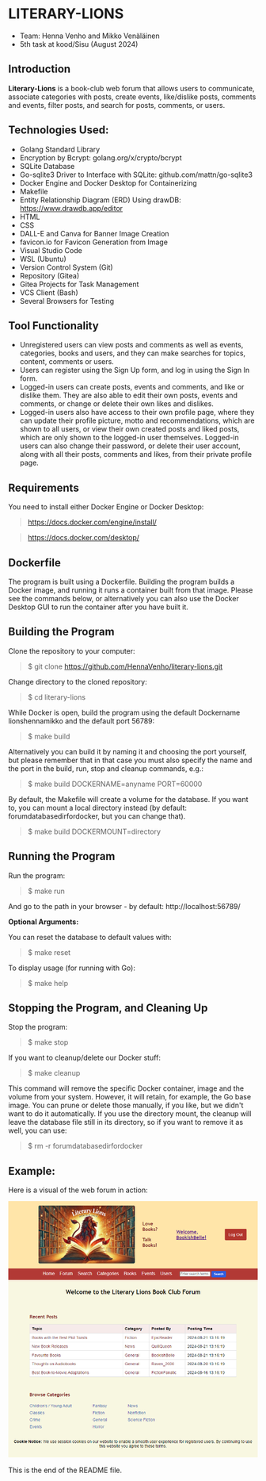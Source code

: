 # LITERARY-LIONS

- Team: Henna Venho and Mikko Venäläinen 
- 5th task at kood/Sisu (August 2024)


## Introduction

**Literary-Lions** is a book-club web forum that allows users to communicate, associate categories with posts, create events, like/dislike posts, comments and events, filter posts, and search for posts, comments, or users.


## Technologies Used: 

- Golang Standard Library
- Encryption by Bcrypt: golang.org/x/crypto/bcrypt
- SQLite Database
- Go-sqlite3 Driver to Interface with SQLite: github.com/mattn/go-sqlite3
- Docker Engine and Docker Desktop for Containerizing
- Makefile
- Entity Relationship Diagram (ERD) Using drawDB: https://www.drawdb.app/editor
- HTML
- CSS
- DALL-E and Canva for Banner Image Creation
- favicon.io for Favicon Generation from Image
- Visual Studio Code
- WSL (Ubuntu)
- Version Control System (Git)
- Repository (Gitea)
- Gitea Projects for Task Management
- VCS Client (Bash)
- Several Browsers for Testing


## Tool Functionality

* Unregistered users can view posts and comments as well as events, categories, books and users, and they can make searches for topics, content, comments or users.
* Users can register using the Sign Up form, and log in using the Sign In form.
* Logged-in users can create posts, events and comments, and like or dislike them. They are also able to edit their own posts, events and comments, or change or delete their own likes and dislikes.
* Logged-in users also have access to their own profile page, where they can update their profile picture, motto and recommendations, which are shown to all users, or view their own created posts and liked posts, which are only shown to the logged-in user themselves. Logged-in users can also change their password, or delete their user account, along with all their posts, comments and likes, from their private profile page.


## Requirements

You need to install either Docker Engine or Docker Desktop:

> https://docs.docker.com/engine/install/

> https://docs.docker.com/desktop/


## Dockerfile

The program is built using a Dockerfile. Building the program builds a Docker image, and running it runs a container built from that image. Please see the commands below, or alternatively you can also use the Docker Desktop GUI to run the container after you have built it. 


## Building the Program

Clone the repository to your computer:

> $ git clone https://github.com/HennaVenho/literary-lions.git

Change directory to the cloned repository:

> $ cd literary-lions

While Docker is open, build the program using the default Dockername lionshennamikko and the default port 56789: 

> $ make build 

Alternatively you can build it by naming it and choosing the port yourself, but please remember that in that case you must also specify the name and the port in the build, run, stop and cleanup commands, e.g.: 

> $ make build DOCKERNAME=anyname PORT=60000

By default, the Makefile will create a volume for the database. If you want to, you can mount a local directory instead (by default: forumdatabasedirfordocker, but you can change that). 

> $ make build DOCKERMOUNT=directory


## Running the Program

Run the program: 

> $ make run

And go to the path in your browser - by default: http://localhost:56789/


**Optional Arguments:**

You can reset the database to default values with: 

> $ make reset

To display usage (for running with Go): 

> $ make help


## Stopping the Program, and Cleaning Up

Stop the program: 

> $ make stop

If you want to cleanup/delete our Docker stuff:

> $ make cleanup

This command will remove the specific Docker container, image and the volume from your system. However, it will retain, for example, the Go base image. You can prune or delete those manually, if you like, but we didn't want to do it automatically. If you use the directory mount, the cleanup will leave the database file still in its directory, so if you want to remove it as well, you can use: 

> $ rm -r forumdatabasedirfordocker


## Example:

Here is a visual of the web forum in action:

![Server Full Screenshot](./literary-lions.png)


This is the end of the README file.